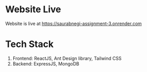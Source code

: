 # Website Live
Website is live at https://saurabnegi-assignment-3.onrender.com

# Tech Stack
1. Frontend: ReactJS, Ant Design library, Tailwind CSS
2. Backend: ExpressJS, MongoDB

